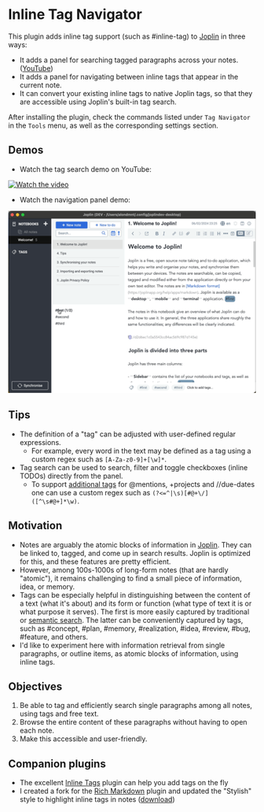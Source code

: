 # Inline Tag Navigator

This plugin adds inline tag support (such as #inline-tag) to [Joplin](https://joplinapp.org) in three ways:

- It adds a panel for searching tagged paragraphs across your notes. ([YouTube](https://www.youtube.com/watch?v=im0zjQFoXb0))
- It adds a panel for navigating between inline tags that appear in the current note.
- It can convert your existing inline tags to native Joplin tags, so that they are accessible using Joplin's built-in tag search.

After installing the plugin, check the commands listed under `Tag Navigator` in the `Tools` menu, as well as the corresponding settings section.

## Demos

- Watch the tag search demo on YouTube:

[![Watch the video](https://img.youtube.com/vi/im0zjQFoXb0/hqdefault.jpg)](https://www.youtube.com/watch?v=im0zjQFoXb0)

- Watch the navigation panel demo:

![tag-navigator demo](img/tag-navigator.gif)

## Tips

- The definition of a "tag" can be adjusted with user-defined regular expressions.
    - For example, every word in the text may be defined as a tag using a custom regex such as `[A-Za-z0-9]+[\w]*`.
- Tag search can be used to search, filter and toggle checkboxes (inline TODOs) directly from the panel.
    - To support [additional tags](https://github.com/CalebJohn/joplin-inline-todo?tab=readme-ov-file#confluence-style) for @mentions, +projects and //due-dates one can use a custom regex such as `(?<=^|\s)[#@+\/]([^\s#@+]*\w)`.

## Motivation

- Notes are arguably the atomic blocks of information in [Joplin](https://joplinapp.org). They can be linked to, tagged, and come up in search results. Joplin is optimized for this, and these features are pretty efficient.
- However, among 100s-1000s of long-form notes (that are hardly "atomic"), it remains challenging to find a small piece of information, idea, or memory.
- Tags can be especially helpful in distinguishing between the content of a text (what it's about) and its form or function (what type of text it is or what purpose it serves). The first is more easily captured by traditional or [semantic search](https://github.com/alondmnt/joplin-plugin-jarvis). The latter can be conveniently captured by tags, such as #concept, #plan, #memory, #realization, #idea, #review, #bug, #feature, and others.
- I'd like to experiment here with information retrieval from single paragraphs, or outline items, as atomic blocks of information, using inline tags.

## Objectives

1. Be able to tag and efficiently search single paragraphs among all notes, using tags and free text.
2. Browse the entire content of these paragraphs without having to open each note.
3. Make this accessible and user-friendly.

## Companion plugins

- The excellent [Inline Tags](https://github.com/roman-r-m/joplin-inline-tags-plugin) plugin can help you add tags on the fly
- I created a fork for the [Rich Markdown](https://github.com/alondmnt/joplin-rich-markdown) plugin and updated the "Stylish" style to highlight inline tags in notes ([download](https://github.com/alondmnt/joplin-rich-markdown/releases/download/cm-rm-tag/plugin.calebjohn.rich-markdown.jpl))